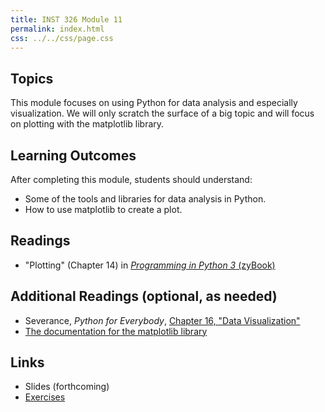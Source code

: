 ```yaml
---
title: INST 326 Module 11
permalink: index.html
css: ../../css/page.css
---
```


## Topics

This module focuses on using Python for data analysis and especially visualization.  We will only scratch the surface of a big topic and will focus on plotting with the matplotlib library.

## Learning Outcomes

After completing this module, students should understand:

- Some of the tools and libraries for data analysis in Python.
- How to use matplotlib to create a plot.

## Readings

- "Plotting" (Chapter 14) in [_Programming in Python 3_ (zyBook)](https://learn.zybooks.com/zybook/UMDINST326Spring2020)

## Additional Readings (optional, as needed)

- Severance, _Python for Everybody_, [Chapter 16, "Data Visualization"](https://www.py4e.com/html3/16-viz)
- [The documentation for the matplotlib library](https://matplotlib.org/contents.html)

## Links

- Slides (forthcoming)
- [Exercises](exercises)
